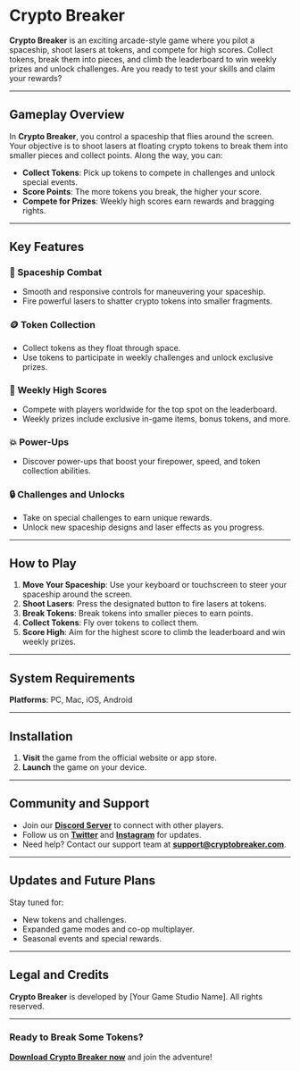 # Crypto Breaker

**Crypto Breaker** is an exciting arcade-style game where you pilot a spaceship, shoot lasers at tokens, and compete for high scores. Collect tokens, break them into pieces, and climb the leaderboard to win weekly prizes and unlock challenges. Are you ready to test your skills and claim your rewards?

---

## Gameplay Overview

In **Crypto Breaker**, you control a spaceship that flies around the screen. Your objective is to shoot lasers at floating crypto tokens to break them into smaller pieces and collect points. Along the way, you can:

- **Collect Tokens**: Pick up tokens to compete in challenges and unlock special events.
- **Score Points**: The more tokens you break, the higher your score.
- **Compete for Prizes**: Weekly high scores earn rewards and bragging rights.

---

## Key Features

### 🚀 Spaceship Combat
- Smooth and responsive controls for maneuvering your spaceship.
- Fire powerful lasers to shatter crypto tokens into smaller fragments.

### 🪙 Token Collection
- Collect tokens as they float through space.
- Use tokens to participate in weekly challenges and unlock exclusive prizes.

### 🎯 Weekly High Scores
- Compete with players worldwide for the top spot on the leaderboard.
- Weekly prizes include exclusive in-game items, bonus tokens, and more.

### 💥 Power-Ups
- Discover power-ups that boost your firepower, speed, and token collection abilities.

### 🔒 Challenges and Unlocks
- Take on special challenges to earn unique rewards.
- Unlock new spaceship designs and laser effects as you progress.

---

## How to Play

1. **Move Your Spaceship**: Use your keyboard or touchscreen to steer your spaceship around the screen.
2. **Shoot Lasers**: Press the designated button to fire lasers at tokens.
3. **Break Tokens**: Break tokens into smaller pieces to earn points.
4. **Collect Tokens**: Fly over tokens to collect them.
5. **Score High**: Aim for the highest score to climb the leaderboard and win weekly prizes.

---

## System Requirements

**Platforms**: PC, Mac, iOS, Android


---

## Installation

1. **Visit** the game from the official website or app store.
2. **Launch** the game on your device.


---

## Community and Support

- Join our [**Discord Server**](#) to connect with other players.
- Follow us on [**Twitter**](#) and [**Instagram**](#) for updates.
- Need help? Contact our support team at [**support@cryptobreaker.com**](mailto:support@cryptobreaker.com).

---

## Updates and Future Plans

Stay tuned for:

- New tokens and challenges.
- Expanded game modes and co-op multiplayer.
- Seasonal events and special rewards.

---

## Legal and Credits

**Crypto Breaker** is developed by [Your Game Studio Name]. All rights reserved.

---

### Ready to Break Some Tokens?

**[Download Crypto Breaker now](#)** and join the adventure!

